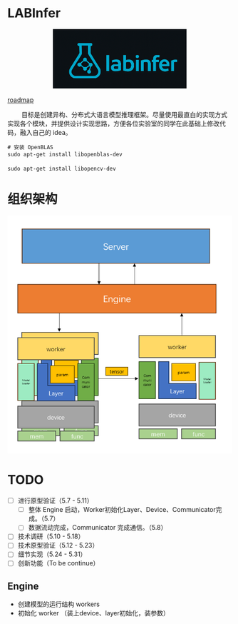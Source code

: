 # LABInfer
<p align="center">
  <img src="./assets/logo.png" width="300" alt="LABINFER">
</p>

[roadmap](https://github.com/users/Zhuwenbopro/projects/1)

&nbsp;&nbsp;&nbsp;&nbsp;&nbsp;&nbsp;&nbsp;&nbsp;目标是创建异构、分布式大语言模型推理框架。尽量使用最直白的实现方式实现各个模块，并提供设计实现思路，方便各位实验室的同学在此基础上修改代码，融入自己的 idea。

```
# 安装 OpenBLAS
sudo apt-get install libopenblas-dev

sudo apt-get install libopencv-dev
```

# 组织架构
![结构图](./assets/arch.png)

# TODO
- [ ] 进行原型验证（5.7 - 5.11）
  - [ ] 整体 Engine 启动，Worker初始化Layer、Device、Communicator完成。（5.7）
  - [ ] 数据流动完成，Communicator 完成通信。（5.8）
- [ ] 技术调研（5.10 - 5.18）
- [ ] 技术原型验证（5.12 - 5.23）
- [ ] 细节实现（5.24 - 5.31）
- [ ] 创新功能（To be continue）

## Engine
* 创建模型的运行结构 workers
* 初始化 worker （装上device、layer初始化，装参数）
